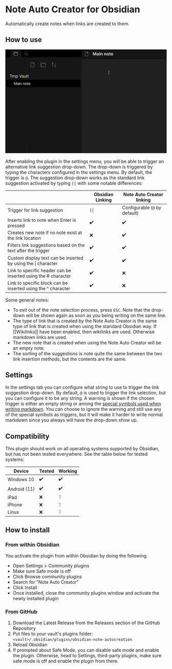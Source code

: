# Note Auto Creator for Obsidian

Automatically create notes when links are created to them.

## How to use
<img src="NAC demo.gif" alt="Gif showing a demo of the plugin"/>

After enabling the plugin in the settings menu, you will be able to trigger an alternative link suggestion drop-down. 
The drop-down is triggered by typing the characters configured in the settings menu. By default, the trigger is `@`.
The suggestion drop-down works as the standard link suggestion activated by typing `[[` with some notable differences:

|                                                                   | Obsidian Linking   | Note Auto Creator linking     |
|-------------------------------------------------------------------|--------------------|-------------------------------|
| Trigger for link suggestion                                       | `[[`               | Configurable (`@` by default) |
| Inserts link to note when Enter is pressed                        | :heavy_check_mark: | :heavy_check_mark:            |     
| Creates new note if no note exist at the link location            | :x:                | :heavy_check_mark:            |     
| Filters link suggestions based on the text after the trigger      | :heavy_check_mark: | :heavy_check_mark:            |     
| Custom display text can be inserted by using the &#124; character | :heavy_check_mark: | :heavy_check_mark:            |     
| Link to specific header can be inserted using the # character     | :heavy_check_mark: | :x:                           |
| Link to specific block can be inserted using the ^ character      | :heavy_check_mark: | :x:                           |

Some general notes:
- To exit out of the note selection process, press `ESC`. Note that the drop-down will be shown again as soon as you being writing on the same line.
- The type of link that is created by the Note Auto Creator is the same type of link that is created when using the standard Obsidian way. If [[Wikilinks]] have been enabled, then wikilinks are used. Otherwise markdown links are used. 
- The new note that is created when using the Note Auto Creator will be an empty note.
- The sorting of the suggestions is note quite the same between the two link insertion methods, but the contents are the same.

## Settings
In the settings tab you can configure what string to use to trigger the link suggestion drop-down.
By default, `@` is used to trigger the link selection, but you can configure it to be any string.
A warning is shown if the chosen trigger is either an empty string or among the [special symbols used when writing markdown](https://www.markdownguide.org/basic-syntax/#characters-you-can-escape).
You can choose to ignore the warning and still use any of the special symbols as triggers, but it will make it harder to write normal markdown since you always will have the drop-down show up.

## Compatibility
This plugin should work on all operating systems supported by Obsidian, but has not been tested everywhere. See the table below for tested systems:

| Device       | Tested 			         | Working            |
|--------------|--------------------|--------------------|
| Windows 10   | :heavy_check_mark: | :heavy_check_mark: |
| Android (11) | :heavy_check_mark: | :heavy_check_mark: |
| iPad         | :x:                | :grey_question:    |
| iPhone 			   | :x:                | :grey_question:    |
| Linux        | :x:                | :grey_question:    |


## How to install

### From within Obsidian
You activate the plugin from within Obsidian by doing the following:
- Open Settings > Community plugins
- Make sure Safe mode is off
- Click Browse community plugins
- Search for "Note Auto Creator"
- Click Install
- Once installed, close the community plugins window and activate the newly installed plugin

### From GitHub

1. Download the Latest Release from the Releases section of the GitHub Repository
2. Put files to your vault's plugins folder: `<vault>/.obsidian/plugins/obsidian-note-autocreation`
3. Reload Obsidian
4. If prompted about Safe Mode, you can disable safe mode and enable the plugin.
   Otherwise, head to Settings, third-party plugins, make sure safe mode is off and
   enable the plugin from there.
